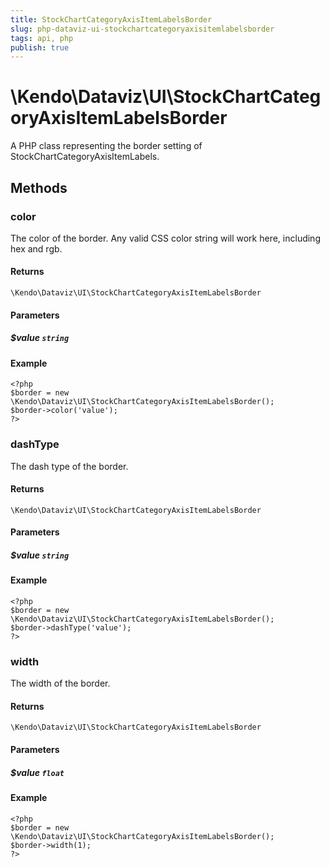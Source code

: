```yaml
---
title: StockChartCategoryAxisItemLabelsBorder
slug: php-dataviz-ui-stockchartcategoryaxisitemlabelsborder
tags: api, php
publish: true
---
```


# \Kendo\Dataviz\UI\StockChartCategoryAxisItemLabelsBorder

A PHP class representing the border setting of StockChartCategoryAxisItemLabels.


## Methods

### color
The color of the border. Any valid CSS color string will work here, including hex and rgb.

#### Returns
`\Kendo\Dataviz\UI\StockChartCategoryAxisItemLabelsBorder`

#### Parameters

##### $value `string`



#### Example 
    <?php
    $border = new \Kendo\Dataviz\UI\StockChartCategoryAxisItemLabelsBorder();
    $border->color('value');
    ?>

### dashType
The dash type of the border.

#### Returns
`\Kendo\Dataviz\UI\StockChartCategoryAxisItemLabelsBorder`

#### Parameters

##### $value `string`



#### Example 
    <?php
    $border = new \Kendo\Dataviz\UI\StockChartCategoryAxisItemLabelsBorder();
    $border->dashType('value');
    ?>

### width
The width of the border.

#### Returns
`\Kendo\Dataviz\UI\StockChartCategoryAxisItemLabelsBorder`

#### Parameters

##### $value `float`



#### Example 
    <?php
    $border = new \Kendo\Dataviz\UI\StockChartCategoryAxisItemLabelsBorder();
    $border->width(1);
    ?>

